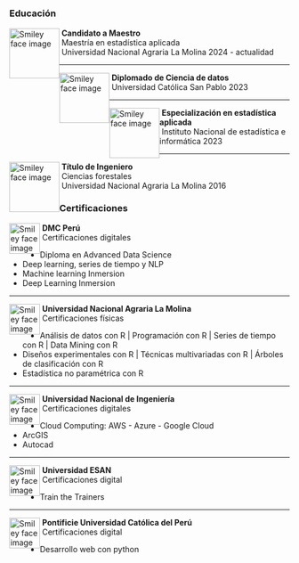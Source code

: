 #
### Educación

<p>
    <img src="../../images/about_me/usm.png" alt="Smiley face image"
      style="float:left; width:90px; height:90px;">
  </a>
  <span style="vertical-align:bottom">
    &nbsp;<strong>Candidato a Maestro </strong><br>
    &nbsp;Maestría en estadística aplicada<br>
    &nbsp;Universidad Nacional Agraria La Molina  2024 - actualidad
  </span>
</p>

<hr size="30">


<p>
  <a href="https://github.com/fralfaro/portfolio/blob/main/docs/files/education/pregrado.pdf">
    <img src="../../images/about_me/usm.png" alt="Smiley face image"
      style="float:left; width:90px; height:90px;">
  </a>
  <span style="vertical-align:bottom">
    &nbsp;<strong>Diplomado de  Ciencia de datos</strong><br>
    &nbsp;Universidad Católica San Pablo  2023
  </span>
</p>


<hr size="30">
<p>
  <a href="https://github.com/fralfaro/portfolio/blob/main/docs/files/education/pregrado.pdf">
    <img src="../../images/about_me/usm.png" alt="Smiley face image"
      style="float:left; width:90px; height:90px;">
  </a>
  <span style="vertical-align:bottom">
    &nbsp;<strong>Especialización en estadística aplicada</strong><br>
    &nbsp;Instituto Nacional de estadística e informática  2023
  </span>
</p>


<hr size="30">

<p>
  <a href="https://github.com/fralfaro/portfolio/blob/main/docs/files/education/pregrado.pdf">
    <img src="../../images/about_me/usm.png" alt="Smiley face image"
      style="float:left; width:90px; height:90px;">
  </a>
  <span style="vertical-align:bottom">
    &nbsp;<strong>Título de Ingeniero</strong><br>
    &nbsp;Ciencias forestales<br>
    &nbsp;Universidad Nacional Agraria La Molina  2016
  </span>
</p>


### Certificaciones


<p>
  <img src="https://dmc.pe/wp-content/uploads/2021/01/Group-4-1.png" alt="Smiley face image"
    style="float:left; width:55px; height:55px;">
  <span style="vertical-align:bottom">
    &nbsp;<strong>DMC Perú </strong><br>
    &nbsp;Certificaciones digitales
  </span>
</p>

* Diploma en Advanced Data Science
* Deep learning, series de tiempo y NLP
* Machine learning Inmersion
* Deep Learning Inmersion


<hr size="30">


<p>
  <img src="https://upload.wikimedia.org/wikipedia/commons/a/a9/Unalm_logo.png" alt="Smiley face image"
    style="float:left; width:55px; height:55px;">
  <span style="vertical-align:bottom">
    &nbsp;<strong>Universidad Nacional Agraria La Molina</strong><br>
    &nbsp;Certificaciones físicas
  </span>
</p>

* Análisis de datos con R | Programación con R | Series de tiempo con R | Data Mining con R
* Diseños experimentales con R | Técnicas multivariadas con R | Árboles de clasificación con R
 *  Estadística no paramétrica con R


<hr size="30">


<p>
  <img src="https://d1yjjnpx0p53s8.cloudfront.net/styles/logo-thumbnail/s3/102020/universidad_nacional_de_ingenieria.png?4sLEuqGCUITDDVp6g.xe2HyZoNusQjDi&itok=_BI1xjnI" alt="Smiley face image"
    style="float:left; width:55px; height:55px;">
  <span style="vertical-align:bottom">
    &nbsp;<strong>Universidad Nacional de Ingeniería</strong><br>
    &nbsp;Certificaciones digitales
  </span>
</p>

* Cloud Computing: AWS - Azure - Google Cloud
* ArcGIS 
* Autocad 


<hr size="30">

<p>
  <img src="https://cdn.worldvectorlogo.com/logos/universidad-esan.svg" alt="Smiley face image"
    style="float:left; width:55px; height:55px;">
  <span style="vertical-align:bottom">
    &nbsp;<strong>Universidad ESAN</strong><br>
    &nbsp;Certificaciones digital
  </span>
</p>

* Train the Trainers

<hr size="30">

<p>
  <img src="https://cdn.prod.website-files.com/60b56cdf18d38e15ce088579/60b580ab8d45223dc593968d_pucp%7D.svg" alt="Smiley face image"
    style="float:left; width:55px; height:55px;">
  <span style="vertical-align:bottom">
    &nbsp;<strong>Pontificie Universidad Católica del Perú</strong><br>
    &nbsp;Certificaciones digital
  </span>
</p>

* Desarrollo web con python

<br>
